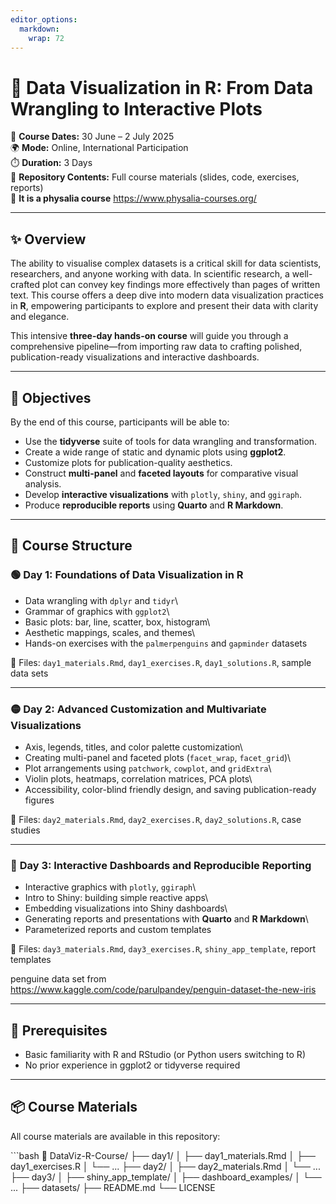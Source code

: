 ```yaml
---
editor_options: 
  markdown: 
    wrap: 72
---
```


# 🎨 Data Visualization in R: From Data Wrangling to Interactive Plots
 
📅 **Course Dates:** 30 June – 2 July 2025\
🌍 **Mode:** Online, International Participation\
⏱️ **Duration:** 3 Days\
📂 **Repository Contents:** Full course materials (slides, code,
exercises, reports)\
🏢 **It is a physalia course** https://www.physalia-courses.org/

------------------------------------------------------------------------

## ✨ Overview

The ability to visualise complex datasets is a critical skill for data
scientists, researchers, and anyone working with data. In scientific
research, a well-crafted plot can convey key findings more effectively
than pages of written text. This course offers a deep dive into modern
data visualization practices in **R**, empowering participants to
explore and present their data with clarity and elegance.

This intensive **three-day hands-on course** will guide you through a
comprehensive pipeline—from importing raw data to crafting polished,
publication-ready visualizations and interactive dashboards.

------------------------------------------------------------------------

## 🎯 Objectives

By the end of this course, participants will be able to:

-   Use the **tidyverse** suite of tools for data wrangling and
    transformation.
-   Create a wide range of static and dynamic plots using **ggplot2**.
-   Customize plots for publication-quality aesthetics.
-   Construct **multi-panel** and **faceted layouts** for comparative
    visual analysis.
-   Develop **interactive visualizations** with `plotly`, `shiny`, and
    `ggiraph`.
-   Produce **reproducible reports** using **Quarto** and **R
    Markdown**.

------------------------------------------------------------------------

## 🧭 Course Structure

### 🟢 **Day 1: Foundations of Data Visualization in R**

-   Data wrangling with `dplyr` and `tidyr`\
-   Grammar of graphics with `ggplot2`\
-   Basic plots: bar, line, scatter, box, histogram\
-   Aesthetic mappings, scales, and themes\
-   Hands-on exercises with the `palmerpenguins` and `gapminder`
    datasets

📄 Files: `day1_materials.Rmd`, `day1_exercises.R`, `day1_solutions.R`,
sample data sets

------------------------------------------------------------------------

### 🟡 **Day 2: Advanced Customization and Multivariate Visualizations**

-   Axis, legends, titles, and color palette customization\
-   Creating multi-panel and faceted plots (`facet_wrap`, `facet_grid`)\
-   Plot arrangements using `patchwork`, `cowplot`, and `gridExtra`\
-   Violin plots, heatmaps, correlation matrices, PCA plots\
-   Accessibility, color-blind friendly design, and saving
    publication-ready figures

📄 Files: `day2_materials.Rmd`, `day2_exercises.R`, `day2_solutions.R`,
case studies

------------------------------------------------------------------------

### 🔵 **Day 3: Interactive Dashboards and Reproducible Reporting**

-   Interactive graphics with `plotly`, `ggiraph`\
-   Intro to Shiny: building simple reactive apps\
-   Embedding visualizations into Shiny dashboards\
-   Generating reports and presentations with **Quarto** and **R
    Markdown**\
-   Parameterized reports and custom templates

📄 Files: `day3_materials.Rmd`, `day3_exercises.R`,
`shiny_app_template`, report templates

penguine data set from
<https://www.kaggle.com/code/parulpandey/penguin-dataset-the-new-iris>

------------------------------------------------------------------------

## 🧰 Prerequisites

-   Basic familiarity with R and RStudio (or Python users switching to
    R)  
-   No prior experience in ggplot2 or tidyverse required

------------------------------------------------------------------------

## 📦 Course Materials

All course materials are available in this repository:

\`\`\`bash 📁 DataViz-R-Course/ ├── day1/ │ ├── day1_materials.Rmd │ ├──
day1_exercises.R │ └── ... ├── day2/ │ ├── day2_materials.Rmd │ └── ...
├── day3/ │ ├── shiny_app_template/ │ ├── dashboard_examples/ │ └── ...
├── datasets/ ├── README.md └── LICENSE
